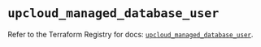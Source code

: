 # `upcloud_managed_database_user`

Refer to the Terraform Registry for docs: [`upcloud_managed_database_user`](https://registry.terraform.io/providers/upcloudltd/upcloud/5.13.2/docs/resources/managed_database_user).
